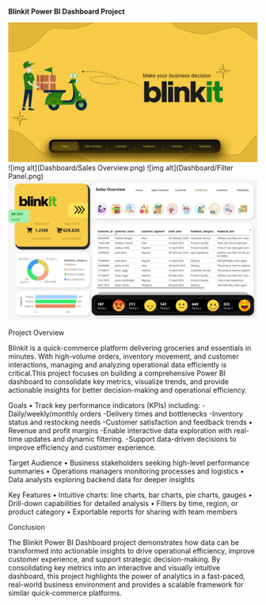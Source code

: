 **Blinkit Power BI Dashboard Project**

![img alt](Dashboard/Home.png)
![img alt](Dashboard/Sales Overview.png)
![img alt](Dashboard/Filter Panel.png)
![img alt](Dashboard/Feedbacks.png)

Project Overview

Blinkit is a quick-commerce platform delivering groceries and essentials in minutes. With high-volume orders, inventory movement, and customer interactions, managing and analyzing operational data efficiently is critical.This project focuses on building a comprehensive Power BI dashboard to consolidate key metrics, visualize trends, and provide actionable insights for better decision-making and operational efficiency.

Goals
•	Track key performance indicators (KPIs) including:
  -Daily/weekly/monthly orders
  -Delivery times and bottlenecks
  -Inventory status and restocking needs
  -Customer satisfaction and feedback trends
•	Revenue and profit margins
  -Enable interactive data exploration with real-time updates and dynamic filtering.
  -Support data-driven decisions to improve efficiency and customer experience.
  
Target Audience
•	Business stakeholders seeking high-level performance summaries
•	Operations managers monitoring processes and logistics
•	Data analysts exploring backend data for deeper insights

Key Features
•	Intuitive charts: line charts, bar charts, pie charts, gauges
•	Drill-down capabilities for detailed analysis
•	Filters by time, region, or product category
•	Exportable reports for sharing with team members

Conclusion

The Blinkit Power BI Dashboard project demonstrates how data can be transformed into actionable insights to drive operational efficiency, improve customer experience, and support strategic decision-making. By consolidating key metrics into an interactive and visually intuitive dashboard, this project highlights the power of analytics in a fast-paced, real-world business environment and provides a scalable framework for similar quick-commerce platforms.


